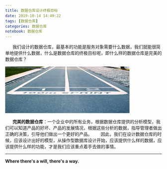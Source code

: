 ```yaml
---
title: 数据仓库设计终极目标
date: 2019-10-14 14:49:22
tags: [数据仓库]
categories: 数据仓库
notebook: 数据仓库
---
```


&nbsp;&nbsp;&nbsp;&nbsp;&nbsp;&nbsp;我们设计的数据仓库，最基本的功能是服务对象需要什么数据，我们就能很简单地提供什么数据，什么是数据仓库的终极目标呢，即什么样的数据仓库是完美的数据仓库？

<img src="数据仓库设计终极目标/final_goal.jpeg" width="400" height="150"/>

<!-- more -->

&nbsp;&nbsp;&nbsp;&nbsp;&nbsp;&nbsp;<b>完美的数据仓库</b>：一个企业中的所有业务，根据数据仓库提供的分析模型，我们可以知道产品的好坏、产品的发展情况，根据这些分析的数据，指导管理者做出正确的决策，引导他们做出一个更好的产品。
&nbsp;&nbsp;&nbsp;&nbsp;&nbsp;&nbsp;因此，我们在设计数据仓库的时候，应该设计出好的模型，从操作型数据库设计开始，应该提供什么样的数据，应该提供什么样的功能，才是我们应该重点着手去做的事情。


- - -
<b>Where there's a will, there's a way.</b>